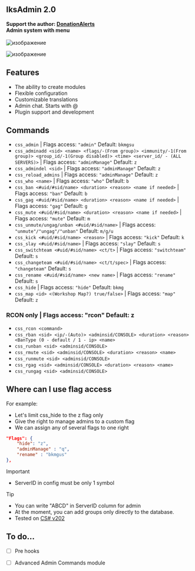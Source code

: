 ## IksAdmin 2.0
**Support the author: [DonationAlerts](https://www.donationalerts.com/r/iks__)** <br>
**Admin system with menu**<br><br>
![изображение](https://github.com/Iksix/Iks_Admin/assets/109164274/b5df9e4f-aeb5-4260-81ba-1916265898a4)

![изображение](https://github.com/Iksix/Iks_Admin/assets/109164274/f2e83b43-a40a-48ad-8093-5a7a1f991620) 



## Features
- The ability to create modules
- Flexible configuration
- Customizable translations
- Admin chat. Starts with @
- Plugin support and development

## Commands
- `css_admin` | Flags access: `"admin"` Default: `bkmgsu`
- `css_adminadd <sid> <name> <flags/-(From group)> <immunity/-1(From group)> <group_id/-1(Group disabled)> <time> <server_id/ - (ALL SERVERS)>` | Flags access: `"adminManage"` Default: `z`
- `css_admindel <sid>` | Flags access: `"adminManage"` Default: `z`
- `css_reload_admins` | Flags access: `"adminManage"` Default: `z`
- `css_who <name>` | Flags access: `"who"` Default: `b`
- `css_ban <#uid/#sid/name> <duration> <reason> <name if needed>` | Flags access: `"ban"` Default: `b`
- `css_gag <#uid/#sid/name> <duration> <reason> <name if needed>` | Flags access: `"gag"` Default: `g`
- `css_mute <#uid/#sid/name> <duration> <reason> <name if needed>` | Flags access: `"mute"` Default: `m`
- `css_unmute/ungag/unban <#uid/#sid/name>` | Flags access: `"unmute"/"ungag"/"unban"` Default: `m/g/u`
- `css_kick <#uid/#sid/name> <reason>` | Flags access: `"kick"` Default: `k`
- `css_slay <#uid/#sid/name>` | Flags access: `"slay"` Default: `s`
- `css_switchteam <#uid/#sid/name> <ct/t>` | Flags access: `"switchteam"` Default: `s`
- `css_changeteam <#uid/#sid/name> <ct/t/spec>` | Flags access: `"changeteam"` Default: `s`
- `css_rename <#uid/#sid/name> <new name>` | Flags access: `"rename"` Default: `s`
- `css_hide` | Flags access: `"hide"` Default: `bkmg`
- `css_map <id> <(Workshop Map?) true/false>` | Flags access: `"map"` Default: `z`
### RCON only | Flags access: "rcon" Default: z
- `css_rcon <command>`
- `css_rban <sid> <ip/-(Auto)> <adminsid/CONSOLE> <duration> <reason> <BanType (0 - default / 1 - ip> <name>`
- `css_runban <sid> <adminsid/CONSOLE>`
- `css_rmute <sid> <adminsid/CONSOLE> <duration> <reason> <name>`
- `css_runmute <sid> <adminsid/CONSOLE>`
- `css_rgag <sid> <adminsid/CONSOLE> <duration> <reason> <name>`
- `css_rungag <sid> <adminsid/CONSOLE>`

## Where can I use flag access
For example:
- Let's limit css_hide to the z flag only
- Give the right to manage admins to a custom flag
- We can assign any of several flags to one right
```json
"Flags": {
    "hide": "z",
    "adminManage" : "q",
    "rename" : "bkmgus"
},
```

> [!IMPORTANT]
> - ServerID in config must be only 1 symbol

> [!TIP]
> - You can write "ABCD" in ServerID column for admin
> - At the moment, you can add groups only directly to the database.
> - Tested on [CS# v202](https://docs.cssharp.dev/index.html)

## To do...
- [ ] Pre hooks
- [ ] Advanced Admin Commands module





